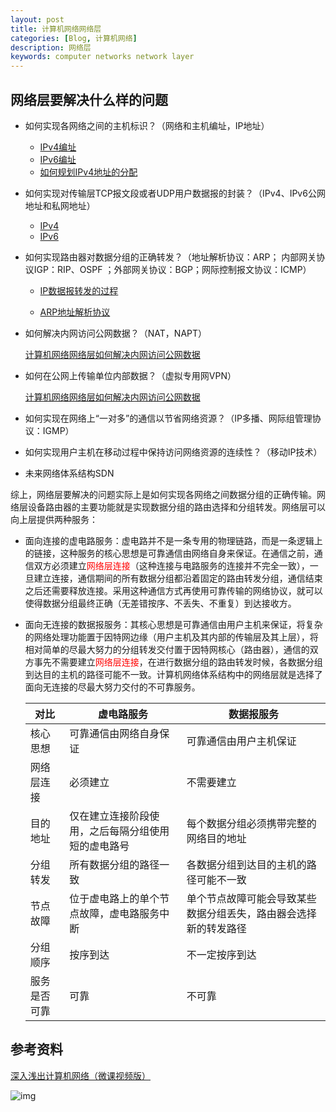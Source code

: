 ```yaml
---
layout: post
title: 计算机网络网络层
categories: [Blog, 计算机网络]
description: 网络层
keywords: computer networks network layer
---
```


## 网络层要解决什么样的问题

+ 如何实现各网络之间的主机标识？（网络和主机编址，IP地址）
  + [IPv4编址](https://wendaocsmaster.github.io/2023/02/13/Computer-Networks-network-layer-How-to-implement-the-identification-of-each-host-at-the-network-layer-ipv4/)
  + [IPv6编址](https://wendaocsmaster.github.io/2023/02/13/Computer-Networks-network-layer-How-to-implement-the-identification-of-each-host-at-the-network-layer-ipv6/)
  + [如何规划IPv4地址的分配](https://wendaocsmaster.github.io/2023/02/15/Computer-Networks-network-layer-How-to-plan-ipv4-address-assignment/)
  
+ 如何实现对传输层TCP报文段或者UDP用户数据报的封装？（IPv4、IPv6公网地址和私网地址）

  + [IPv4](https://wendaocsmaster.github.io/2023/02/15/Computer-Networks-network-layer-How-to-implement-encapsulation-of-IPv4-datagrams/)
  + [IPv6](https://wendaocsmaster.github.io/2023/02/15/Computer-Networks-network-layer-How-to-implement-encapsulation-of-IPv6-datagrams/)

+ 如何实现路由器对数据分组的正确转发？（地址解析协议：ARP； 内部网关协议IGP：RIP、OSPF ；外部网关协议：BGP；网际控制报文协议：ICMP）

  + [IP数据报转发的过程](https://wendaocsmaster.github.io/2023/02/14/Computer-Networks-network-layer-The-process-of-sending-and-forwarding-IP-datagrams/)

  + [ARP地址解析协议](https://wendaocsmaster.github.io/2023/02/15/Computer-Networks-network-layer-ARP/)

+ 如何解决内网访问公网数据？（NAT，NAPT）

  [计算机网络网络层如何解决内网访问公网数据 ](https://wendaocsmaster.github.io/2023/02/15/Computer-Networks-network-layer-How-to-resolve-intranet-access-to-public-network-data/)

+ 如何在公网上传输单位内部数据？（虚拟专用网VPN）

  [计算机网络网络层如何解决内网访问公网数据 ](https://wendaocsmaster.github.io/2023/02/15/Computer-Networks-network-layer-How-to-resolve-intranet-access-to-public-network-data/)

+ 如何实现在网络上“一对多”的通信以节省网络资源？（IP多播、网际组管理协议：IGMP）

+ 如何实现用户主机在移动过程中保持访问网络资源的连续性？（移动IP技术）

+ 未来网络体系结构SDN

​		综上，网络层要解决的问题实际上是如何实现各网络之间数据分组的正确传输。网络层设备路由器的主要功能就是实现数据分组的路由选择和分组转发。网络层可以向上层提供两种服务：

+ 面向连接的虚电路服务：虚电路并不是一条专用的物理链路，而是一条逻辑上的链接，这种服务的核心思想是可靠通信由网络自身来保证。在通信之前，通信双方必须建立<font color =red>网络层连接</font>（这种连接与电路服务的连接并不完全一致），一旦建立连接，通信期间的所有数据分组都沿着固定的路由转发分组，通信结束之后还需要释放连接。采用这种通信方式再使用可靠传输的网络协议，就可以使得数据分组最终正确（无差错按序、不丢失、不重复）到达接收方。

+ 面向无连接的数据报服务：其核心思想是可靠通信由用户主机来保证，将复杂的网络处理功能置于因特网边缘（用户主机及其内部的传输层及其上层），将相对简单的尽最大努力的分组转发交付置于因特网核心（路由器），通信的双方事先不需要建立<font color =red>网络层连接</font>，在进行数据分组的路由转发时候，各数据分组到达目的主机的路径可能不一致。计算机网络体系结构中的网络层就是选择了面向无连接的尽最大努力交付的不可靠服务。

  | 对比         | 虚电路服务                                         | 数据报服务                                                   |
  | ------------ | -------------------------------------------------- | ------------------------------------------------------------ |
  | 核心思想     | 可靠通信由网络自身保证                             | 可靠通信由用户主机保证                                       |
  | 网络层连接   | 必须建立                                           | 不需要建立                                                   |
  | 目的地址     | 仅在建立连接阶段使用，之后每隔分组使用短的虚电路号 | 每个数据分组必须携带完整的网络目的地址                       |
  | 分组转发     | 所有数据分组的路径一致                             | 各数据分组到达目的主机的路径可能不一致                       |
  | 节点故障     | 位于虚电路上的单个节点故障，虚电路服务中断         | 单个节点故障可能会导致某些数据分组丢失，路由器会选择新的转发路径 |
  | 分组顺序     | 按序到达                                           | 不一定按序到达                                               |
  | 服务是否可靠 | 可靠                                               | 不可靠                                                       |



## 参考资料

[深入浅出计算机网络（微课视频版）](http://www.tup.tsinghua.edu.cn/booksCenter/book_09342101.html)

![img](https://wendaocsmaster.github.io/images/blog/093421-01.jpg)

